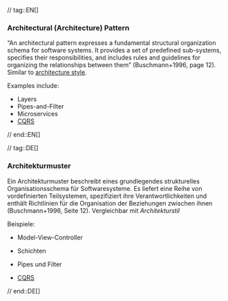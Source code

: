 // tag::EN[]
### Architectural (Architecture) Pattern

“An architectural pattern expresses a fundamental structural organization schema for software systems. It provides a set of predefined sub-systems, specifies their responsibilities, and includes rules and guidelines for organizing the relationships between them” (Buschmann+1996, page 12). Similar to [architecture style](#term-architecture-style).

Examples include:

* Layers
* Pipes-and-Filter
* Microservices
* [CQRS](#term-cqrs)


// end::EN[]

// tag::DE[]
### Architekturmuster

Ein Architekturmuster beschreibt eines grundlegendes strukturelles
Organisationsschema für Softwaresysteme. Es liefert eine Reihe von
vordefinierten Teilsystemen, spezifiziert ihre Verantwortlichkeiten
und enthält Richtlinien für die Organisation der Beziehungen zwischen
ihnen (Buschmann+1996, Seite 12). Vergleichbar mit *Architekturstil*

Beispiele:

-   Model-View-Controller

-   Schichten

-   Pipes und Filter

-   [CQRS](#term-cqrs)


// end::DE[]

